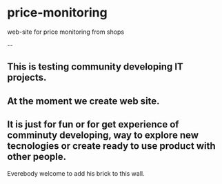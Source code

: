 # price-monitoring
web-site for price monitoring from shops

--

This is testing community developing IT projects.
--

At the moment we create web site. 
--

It is just for fun or for get experience of comminuty developing, way to explore new tecnologies or create ready to use product with other people.
--

Everebody welcome to add his brick to this wall.
